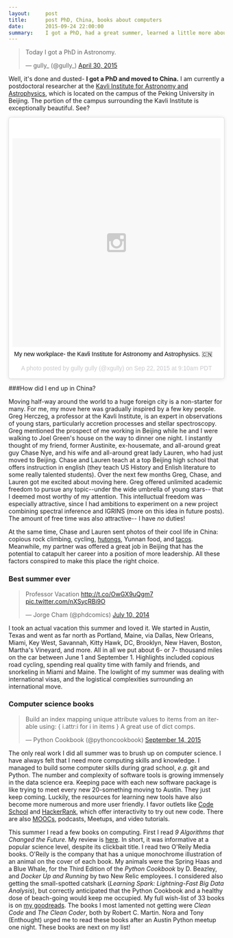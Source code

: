 ```yaml
---
layout:     post
title:      post PhD, China, books about computers
date:       2015-09-24 22:00:00
summary:    I got a PhD, had a great summer, learned a little more about computers, and moved to China.
---
```


<blockquote class="twitter-tweet" lang="en"><p lang="en" dir="ltr">Today I got a PhD in Astronomy.</p>&mdash; gully_ (@gully_) <a href="https://twitter.com/gully_/status/593626322489880576">April 30, 2015</a></blockquote>
<script async src="//platform.twitter.com/widgets.js" charset="utf-8"></script>

Well, it's done and dusted-  **I got a PhD and moved to China.**  I am currently a postdoctoral researcher at the [Kavli Institute for Astronomy and Astrophysics](http://kiaa.pku.edu.cn/), which is located on the campus of the Peking University in Beijing.  The portion of the campus surrounding the Kavli Institute is exceptionally beautiful.  See?

<blockquote class="instagram-media" data-instgrm-captioned data-instgrm-version="4" style=" background:#FFF; border:0; border-radius:3px; box-shadow:0 0 1px 0 rgba(0,0,0,0.5),0 1px 10px 0 rgba(0,0,0,0.15); margin: 1px; max-width:658px; padding:0; width:99.375%; width:-webkit-calc(100% - 2px); width:calc(100% - 2px);"><div style="padding:8px;"> <div style=" background:#F8F8F8; line-height:0; margin-top:40px; padding:50.0% 0; text-align:center; width:100%;"> <div style=" background:url(data:image/png;base64,iVBORw0KGgoAAAANSUhEUgAAACwAAAAsCAMAAAApWqozAAAAGFBMVEUiIiI9PT0eHh4gIB4hIBkcHBwcHBwcHBydr+JQAAAACHRSTlMABA4YHyQsM5jtaMwAAADfSURBVDjL7ZVBEgMhCAQBAf//42xcNbpAqakcM0ftUmFAAIBE81IqBJdS3lS6zs3bIpB9WED3YYXFPmHRfT8sgyrCP1x8uEUxLMzNWElFOYCV6mHWWwMzdPEKHlhLw7NWJqkHc4uIZphavDzA2JPzUDsBZziNae2S6owH8xPmX8G7zzgKEOPUoYHvGz1TBCxMkd3kwNVbU0gKHkx+iZILf77IofhrY1nYFnB/lQPb79drWOyJVa/DAvg9B/rLB4cC+Nqgdz/TvBbBnr6GBReqn/nRmDgaQEej7WhonozjF+Y2I/fZou/qAAAAAElFTkSuQmCC); display:block; height:44px; margin:0 auto -44px; position:relative; top:-22px; width:44px;"></div></div> <p style=" margin:8px 0 0 0; padding:0 4px;"> <a href="https://instagram.com/p/78GeY8B_vd/" style=" color:#000; font-family:Arial,sans-serif; font-size:14px; font-style:normal; font-weight:normal; line-height:17px; text-decoration:none; word-wrap:break-word;" target="_top">My new workplace- the Kavli Institute for Astronomy and Astrophysics. 🇨🇳</a></p> <p style=" color:#c9c8cd; font-family:Arial,sans-serif; font-size:14px; line-height:17px; margin-bottom:0; margin-top:8px; overflow:hidden; padding:8px 0 7px; text-align:center; text-overflow:ellipsis; white-space:nowrap;">A photo posted by gully gully (@xgully) on <time style=" font-family:Arial,sans-serif; font-size:14px; line-height:17px;" datetime="2015-09-22T16:10:17+00:00">Sep 22, 2015 at 9:10am PDT</time></p></div></blockquote>
<script async defer src="//platform.instagram.com/en_US/embeds.js"></script>

###How did I end up in China?

Moving half-way around the world to a huge foreign city is a non-starter for many.  For me, my move here was gradually inspired by a few key people.  Greg Herczeg, a professor at the Kavli Institute, is an expert in observations of young stars, particularly accretion processes and stellar spectroscopy.  Greg mentioned the prospect of me working in Beijing while he and I were walking to Joel Green's house on the way to dinner one night.  I instantly thought of my friend, former Austinite, ex-housemate, and all-around great guy Chase Nye, and his wife and all-around great lady Lauren, who had just moved to Beijing.  Chase and Lauren teach at a top Beijing high school that offers instruction in english (they teach US History and Enlish literature to some really talented students).  Over the next few months Greg, Chase, and Lauren got me excited about moving here.  Greg offered unlimited academic freedom to pursue any topic--under the wide umbrella of young stars-- that I deemed most worthy of my attention.  This intelluctual freedom was especially attractive, since I had ambitions to experiment on a new project combining spectral inference and IGRINS (more on this idea in future posts).  The amount of free time was also attractive-- I have *no* duties!

At the same time, Chase and Lauren sent photos of their cool life in China: copious rock climbing, cycling, [hutongs](https://en.wikipedia.org/wiki/Hutong), Yunnan food, and [tacos](http://www.tacobarchina.com/).  Meanwhile, my partner was offered a great job in Beijing that has the potential to catapult her career into a position of more leadership.  All these factors conspired to make this place the right choice.  

### Best summer ever

<blockquote class="twitter-tweet" lang="en"><p lang="pt" dir="ltr">Professor Vacation <a href="http://t.co/OwGX9uQgm7">http://t.co/OwGX9uQgm7</a> <a href="http://t.co/nXSycRBi9O">pic.twitter.com/nXSycRBi9O</a></p>&mdash; Jorge Cham (@phdcomics) <a href="https://twitter.com/phdcomics/status/487323941816385536">July 10, 2014</a></blockquote>
<script async src="//platform.twitter.com/widgets.js" charset="utf-8"></script>

I took an actual vacation this summer and loved it.  We started in Austin, Texas and went as far north as Portland, Maine, via Dallas, New Orleans, Miami, Key West, Savannah, Kitty Hawk, DC, Brooklyn, New Haven, Boston, Martha's Vineyard, and more.  All in all we put about 6- or 7- thousand miles on the car between June 1 and September 1.  Highlights included copious road cycling, spending real quality time with family and friends, and snorkeling in Miami and Maine.  The lowlight of my summer was dealing with international visas, and the logistical complexities surrounding an international move.

### Computer science books

<blockquote class="twitter-tweet" lang="en"><p lang="en" dir="ltr">Build an index mapping unique attribute values to items from an iterable using:&#10;&#10;{ i.attr:i for i in items }&#10;&#10;A great use of dict comps.</p>&mdash; Python Cookbook (@pythoncookbook) <a href="https://twitter.com/pythoncookbook/status/643386195737624576">September 14, 2015</a></blockquote>
<script async src="//platform.twitter.com/widgets.js" charset="utf-8"></script>

The only real work I did all summer was to brush up on computer science.  I have always felt that I need more computing skills and knowledge.  I managed to build some computer skills during grad school, *e.g.* git and Python.  The number and complexity of software tools is growing immensely in the data science era.  Keeping pace with each new software package is like trying to meet every new 20-something moving to Austin.  They just keep coming.  Luckily, the resources for learning new tools have also become more numerous and more user friendly.  I favor outlets like [Code School](http://www.codeschool.com) and [HackerRank](https://www.hackerrank.com/xgully), which offer interactivity to try out new code.  There are also [MOOCs](http://ocw.mit.edu/courses/electrical-engineering-and-computer-science/6-00-introduction-to-computer-science-and-programming-fall-2008/), podcasts, Meetups, and video tutorials.

This summer I read a few books on computing.  First I read *9 Algorithms that Changed the Future.*  My review is [here](http://www.goodreads.com/gully).  In short, it was informative at a popular science level, despite its clickbait title.  I read two O'Reily Media books.  O'Reily is the company that has a unique monochrome illustration of an animal on the cover of each book.  My animals were the Spring Haas and a Blue Whale, for the Third Edition of the *Python Cookbook* by D. Beazley, and *Docker Up and Running* by two New Relic employees.  I considered also getting the small-spotted catshark (*Learning Spark: Lightning-Fast Big Data Analysis*), but correctly anticipated that the Python Cookbook and a healthy dose of beach-going would keep me occupied.  My full wish-list of 33 books is on [my goodreads](https://www.goodreads.com/review/list/17104396-gully?utf8=%E2%9C%93&shelf=to-read&sort=position&per_page=40).  The books I most lamented not getting were *Clean Code* and *The Clean Coder*, both by Robert C. Martin.  Nora and Tony (Enthought) urged me to read these books after an Austin Python meetup one night.  These books are next on my list!
